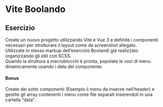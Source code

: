 # Vite Boolando

## Esercizio

Create un nuovo progetto utilizzando Vite e Vue 3 e definite i componenti necessari per strutturare il layout come da screenshot allegato.  
Utilizzate lo stesso markup dell’esercizio Boolandi già realizzato organizzando gli stili con SCSS.  
Quando la struttura a macroblocchi è pronta, popolate le voci di menu dinamicamente usando i data del componente.

#### Bonus

Create dei sotto componenti (Esempio il menu da inserire nell’header) e gestite gli array contenenti i menu come file separati inserendoli in una cartella “data”.
